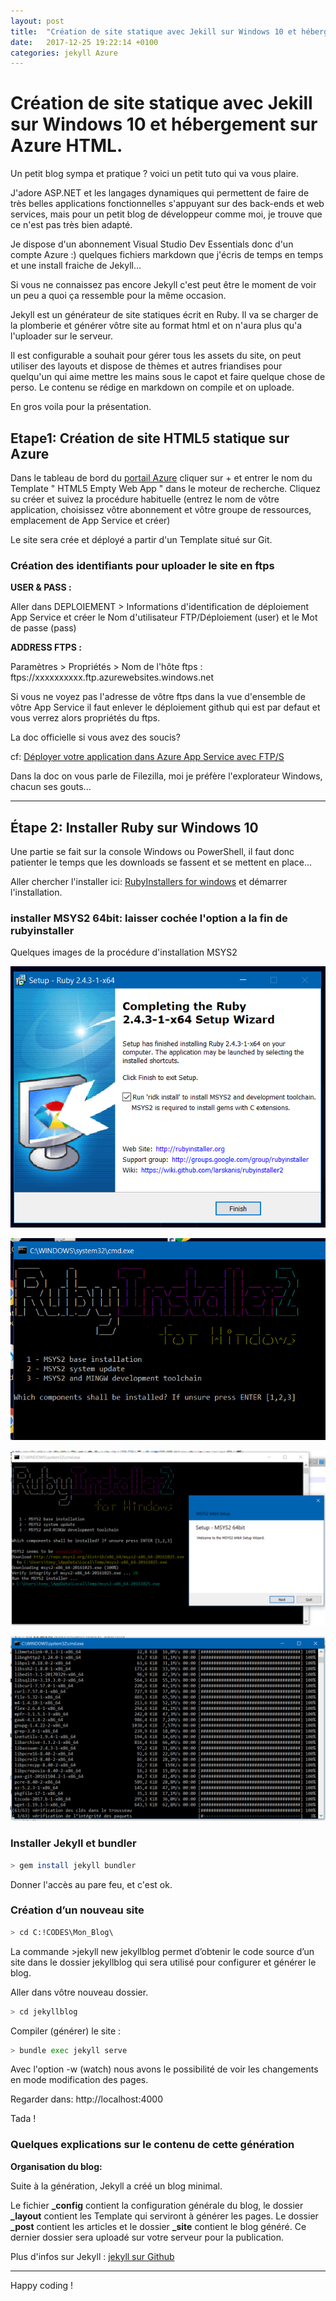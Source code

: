 ```yaml
---
layout: post
title:  "Création de site statique avec Jekill sur Windows 10 et hébergement sur Azure HTML"
date:   2017-12-25 19:22:14 +0100
categories: jekyll Azure
---
```

# Création de site statique avec Jekill sur Windows 10 et hébergement sur Azure HTML.

Un petit blog sympa et pratique ? voici un petit tuto qui va vous plaire.

J'adore ASP.NET et les langages dynamiques qui permettent de faire de très belles applications fonctionnelles s'appuyant sur des back-ends et web services, mais pour un petit blog de développeur comme moi, je trouve que ce n'est pas très bien adapté. 

Je dispose d'un abonnement Visual Studio Dev Essentials donc d'un compte Azure :) quelques fichiers markdown que j'écris de temps en temps et une install fraiche de Jekyll...

Si vous ne connaissez pas encore Jekyll c'est peut être le moment de voir un peu a quoi ça ressemble pour la même occasion.

Jekyll est un générateur de site statiques écrit en Ruby. Il va se charger de la plomberie et générer vôtre site au format html et on n'aura plus qu'a l'uploader sur le serveur.

Il est configurable a souhait pour gérer tous les assets du site, on peut utiliser des layouts et dispose de thèmes et autres friandises pour quelqu'un qui aime mettre les mains sous le capot et faire quelque chose de perso. Le contenu se rédige en markdown on compile et on uploade.

En gros voila pour la présentation.

## Etape1: Création de site HTML5 statique sur Azure

Dans le tableau de bord du [portail Azure](https://portal.azure.com/) cliquer sur + et entrer le nom du Template " HTML5 Empty Web App " dans le moteur de recherche. Cliquez su créer et suivez la procédure habituelle (entrez le nom de vôtre application, choisissez vôtre abonnement et vôtre groupe de ressources, emplacement de App Service et créer)

Le site sera crée et déployé a partir d'un Template situé sur Git.

### Création des identifiants pour uploader le site en ftps 

**USER & PASS :**

Aller dans DEPLOIEMENT > Informations d'identification de déploiement App Service et créer le  Nom d'utilisateur FTP/Déploiement (user) et le Mot de passe (pass)

**ADDRESS FTPS :**

Paramètres > Propriétés > Nom de l'hôte ftps : ftps://xxxxxxxxxx.ftp.azurewebsites.windows.net 

Si vous ne voyez pas l'adresse de vôtre ftps dans la vue d'ensemble de vôtre App Service il faut enlever le déploiement github qui est par defaut et vous verrez alors propriétés du ftps.

La doc officielle si vous avez des soucis? 

cf: [Déployer votre application dans Azure App Service avec FTP/S](https://docs.microsoft.com/fr-fr/azure/app-service/app-service-deploy-ftp)

Dans la doc on vous parle de Filezilla, moi je préfère l'explorateur Windows, chacun ses gouts...

---

## Étape 2: Installer Ruby sur Windows 10

Une partie se fait sur la console Windows ou PowerShell, il faut donc patienter le temps que les downloads se fassent et se mettent en place...

Aller chercher l'installer ici: [RubyInstallers for windows](https://rubyinstaller.org/downloads/) et démarrer l'installation.

### installer MSYS2 64bit: laisser cochée l'option a la fin de rubyinstaller

Quelques images de la procédure d'installation MSYS2

![Alt Screenshot](/images/Install_MSYS2.PNG?raw=true "Debut d'installation")

![Alt Screenshot](/images/Install_MSYS2_2.PNG?raw=true "Bien laisser coché pour installer MSYS2 !")

![Alt Screenshot](/images/Install_MSYS2_3.PNG?raw=true "MiniAsteroids")

![Alt Screenshot](/images/Install_MSYS2_4.PNG?raw=true "MiniAsteroids")

### Installer Jekyll et bundler 

```bash
> gem install jekyll bundler
```

Donner l'accès au pare feu, et c'est ok.

### Création d’un nouveau site

```bash
> cd C:!CODES\Mon_Blog\ 
```

La commande >jekyll new jekyllblog permet d’obtenir le code source d’un site dans le dossier jekyllblog qui sera utilisé pour configurer et générer le blog.

Aller dans vôtre nouveau dossier.

```bash
> cd jekyllblog 
```

Compiler (générer) le site :

```bash
> bundle exec jekyll serve
```

Avec l'option -w (watch) nous avons le possibilité de voir les changements en mode modification des pages.

Regarder dans: http://localhost:4000

Tada !

### Quelques explications sur le contenu de cette génération

**Organisation du blog:**

Suite à la génération, Jekyll a créé un blog minimal. 

Le fichier **_config** contient la configuration générale du blog, le dossier **_layout** contient les Template qui serviront à générer les pages. Le dossier **_post** contient les articles et le dossier **_site** contient le blog généré. Ce dernier dossier sera uploadé sur votre serveur pour la publication.

Plus d'infos sur Jekyll : [jekyll sur Github](https://github.com/jekyll/jekyll)

---

Happy coding !
